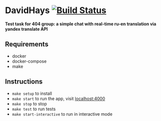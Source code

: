 # DavidHays [![Build Status](https://travis-ci.org/aenglisc/david_hays.svg?branch=master)](https://travis-ci.org/aenglisc/david_hays)

**Test task for 404 group: a simple chat with real-time ru-en translation via yandex translate API**

## Requirements

* docker
* docker-compose
* make

## Instructions

* `make setup` to install
* `make start` to run the app, visit [localhost:4000](http://localhost:4000)
* `make stop` to stop
* `make test` to run tests
* `make start-interactive` to run in interactive mode
